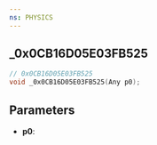 ```yaml
---
ns: PHYSICS
---
```

## _0x0CB16D05E03FB525

```c
// 0x0CB16D05E03FB525
void _0x0CB16D05E03FB525(Any p0);
```

## Parameters
* **p0**:

